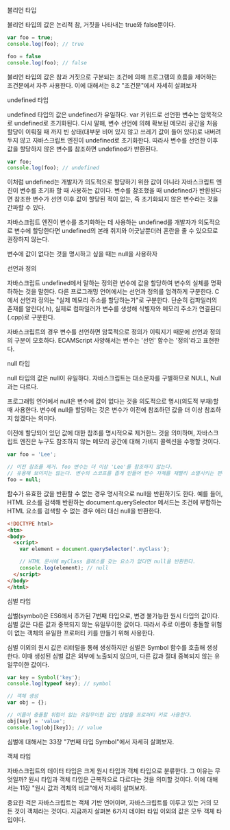 불리언 타입

불리언 타입의 값은 논리적 참, 거짓을 나타내는 true와 false뿐이다.

```javascript
var foo = true;
console.log(foo); // true

foo = false
console.log(foo); // false
```

불리언 타입의 값은 참과 거짓으로 구분되는 조건에 의해
프로그램의 흐름을 제어하는 조건문에서 자주 사용한다.
이에 대해서는 8.2 "조건문"에서 자세히 살펴보자

undefined 타입

undefined 타입의 값은 undefined가 유일하다.
var 키워드로 선언한 변수는 암묵적으로 undefined로 초기화된다.
다시 말해, 변수 선언에 의해 확보된 메모리 공간을 처음 할당이 이뤄질 때 까지 빈 상태(대부분 비어 있지 않고 쓰레기 값이 들어 있다)로 내버려두지 않고
자바스크립트 엔진이 undefined로 초기화한다.
따라사 변수를 선언한 이후 값을 할당하지 않은 변수를 참조하면 undefined가 반환된다.
```javascript
var foo;
console.log(foo); // undefined
```
이처럼 undefined는 개발자가 의도적으로 할당하기 위한 값이 아니라
자바스크립트 엔진이 변수를 초기화 할 때 사용하는 값이다.
변수를 참조했을 때 undefined가 반환된다면 참조한 변수가 선언 이후 값이 할당된 적이 없는,
즉 초기화되지 않은 변수라는 것을 간파할 수 있다.

자바스크립트 엔진이 변수를 초기화하는 데 사용하는 undefined를 개발자가 의도적으로 변수에 할당한다면
undefined의 본래 취지와 어긋날뿐더러 혼란을 줄 수 있으므로 권장하지 않는다.

변수에 값이 없다는 것을 명시하고 싶을 때는 null을 사용하자

선언과 정의

자바스크립트 undefined에서 말하는 정의란 변수에 값을 할당하여 변수의 실체를 명확하하는 것을 말한다.
다른 프로그래밍 언어에서는 선언과 정의를 엄격하게 구분한다.
C에서 선언과 정의는 "실제 메모리 주소를 할당하는가"로 구분한다.
단순히 컴파일러의 존재를 알린다(.h), 실제로 컴파일러가 변수를 생성해 식별자와 메모리 주소가 연결된디(.cpp)로 구분한다.

자바스크립트의 경우 변수를 선언하면 암묵적으로 정의가 이뤄지기 때문에 선언과 정의의 구분이 모호하다.
ECAMScript 사양해서는 변수는 '선언' 함수는 '정의'라고 표현한다.


null 타입

null 타입의 값은 null이 유일하다.
자바스크립트는 대소문자를 구별하므로 NULL, Null과는 다르다.

프로그래밍 언어에서 null은 변수에 값이 없다는 것을 의도적으로 명시(의도적 부채)할 때 사용한다.
변수에 null을 할당하는 것은 변수가 이전에 참조하던 값을 더 이상 참조하지 않겠다는 의미다.

이전에 할당되어 있던 값에 대한 참조를 명시적으로 제거한느 것을 의미하며,
자바스크립트 엔진은 누구도 참조하지 않는 메모리 공간에 대해 가비지 콜렉션을 수행할 것이다.

```javascript
var foo = 'Lee';

// 이전 참조를 제거. foo 변수는 더 이상 'Lee'를 참조하지 않는다.
// 유용해 보이지는 않는다. 변수의 스코프를 좁게 만들어 변수 자체를 재빨리 소멸시키는 편이 낫다.
foo = null;
```

함수가 유효한 값을 반환할 수 없는 경우 명시적으로 null을 반환하기도 한다.
예를 들어, HTML 요소를 검색해 반환하는 document.querySelector 메서드는 조건에 부합하는 HTML 요소를 검색할 수 없는 경우 에러 대신 null을 반환한다.
```html
<!DOCTYPE html>
<htm>
<body>
  <script>
    var element = document.querySelector('.myClass');

    // HTML 문서에 myClass 클래스를 갖는 요소가 없다면 null을 반환한다.
    console.log(element); // null
  </script>
</body>
</html>
```


심벌 타입

심벌(symbol)은 ES6에서 추가된 7번째 타입으로, 변경 불가능한 원시 타입의 값이다.
심벌 값은 다른 값과 중복되지 않는 유일무이한 값이다. 
따라서 주로 이름이 충돌할 위험이 없는 객체의 유일한 프로퍼티 키를 만들기 위해 사용한다.

심벌 이외의 원시 값은 리터럴을 통해 생성하지만 심벌은 Symbol 함수를 호출해 생성한다.
이때 생성된 심벌 값은 외부에 노출되지 않으며, 다른 값과 절대 중복되지 않는 유일무이한 값이다.
```javascript
var key = Symbol('key');
console.log(typeof key); // symbol

// 객체 생성
var obj = {};

// 이름이 충돌할 위험이 없는 유일무이한 값인 심벌을 프로퍼티 키로 사용한다.
obj[key] = 'value';
console.log(obj[key]); // value
```

심벌에 대해서는 33장 "7번째 타입 Symbol"에서 자세히 살펴보자.


객체 타입

자바스크립트의 데이터 타입은 크게 원시 타입과 객체 타입으로 분류한다.
그 이유는 무엇일까?
원시 타입과 객체 타입은 근복적으로 다르다는 것을 의미할 것이다.
이에 대해서는 11장 "원시 값과 겍체의 비교"에서 자세히 살펴보자.

중요한 걱은 자바스크립트는 객체 기반 언어이며, 자바스크립트를 이루고 있는 거의 모든 것이 객체라는 것이다.
지금까지 살펴본 6가지 데이터 타입 이외의 값은 모두 객체 타입이다.

